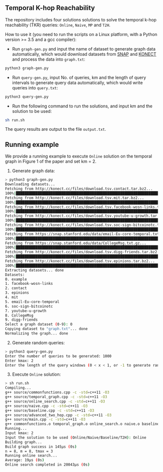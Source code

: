 ## Temporal K-hop Reachability
The repository includes four solutions solutions to solve the temporal k-hop reachability (TKR) queries: ``Online``, ``Naive``, ``MP`` and ``T2H``.

How to use it (you need to run the scripts on a Linux platform, with a Python version >= 3.5 and a gcc compiler):

- Run ``graph-gen.py`` and input the name of dataset to generate graph data automatically, which would download datasets from [SNAP](https://snap.stanford.edu/data/index.html) and [KONECT](http://konect.cc/) and process the data into ``graph.txt``:

```sh
python3 graph-gen.py
```

- Run ``query-gen.py``, input No. of queries, km and the length of query intervals to generate query data automatically, which would write queries into ``query.txt``:

```sh
python3 query-gen.py
```

- Run the following command to run the solutions, and input km and the solution to be used:

```sh
sh run.sh
```

The query results are output to the file ``output.txt``.

## Running example
We provide a running example to execute ``Online`` solution on the temporal graph in Figure 1 of the paper and set km = 2.

1. Generate graph data:
```sh
> python3 graph-gen.py
Downloading datasets...
Fetching from http://konect.cc/files/download.tsv.contact.tar.bz2...
100%|█████████████████████████████████████████████████████████████████████████████████████████████████████████████████████████████████████| 106k/106k [00:01<00:00, 64.4kB/s]
Fetching from http://konect.cc/files/download.tsv.mit.tar.bz2...
100%|████████████████████████████████████████████████████████████████████████████████████████████████████████████████████████████████████| 1.07M/1.07M [00:07<00:00, 150kB/s]
Fetching from http://konect.cc/files/download.tsv.facebook-wosn-links.tar.bz2...
100%|████████████████████████████████████████████████████████████████████████████████████████████████████████████████████████████████████| 4.32M/4.32M [00:10<00:00, 420kB/s]
Fetching from http://konect.cc/files/download.tsv.youtube-u-growth.tar.bz2...
100%|███████████████████████████████████████████████████████████████████████████████████████████████████████████████████████████████████| 41.9M/41.9M [00:25<00:00, 1.75MB/s]
Fetching from http://konect.cc/files/download.tsv.soc-sign-bitcoinotc.tar.bz2...
100%|█████████████████████████████████████████████████████████████████████████████████████████████████████████████████████████████████████| 363k/363k [00:04<00:00, 85.9kB/s]
Fetching from https://snap.stanford.edu/data/email-Eu-core-temporal.txt.gz...
100%|████████████████████████████████████████████████████████████████████████████████████████████████████████████████████████████████████| 1.61M/1.61M [00:02<00:00, 734kB/s]
Fetching from https://snap.stanford.edu/data/CollegeMsg.txt.gz...
100%|██████████████████████████████████████████████████████████████████████████████████████████████████████████████████████████████████████| 337k/337k [00:01<00:00, 279kB/s]
Fetching from http://konect.cc/files/download.tsv.digg-friends.tar.bz2...
100%|████████████████████████████████████████████████████████████████████████████████████████████████████████████████████████████████████| 11.7M/11.7M [00:13<00:00, 918kB/s]
Fetching from http://konect.cc/files/download.tsv.epinions.tar.bz2...
100%|████████████████████████████████████████████████████████████████████████████████████████████████████████████████████████████████████| 3.06M/3.06M [00:09<00:00, 324kB/s]
Extracting datasets... done
Datasets:
0. example
1. facebook-wosn-links
2. contact
3. epinions
4. mit
5. email-Eu-core-temporal
6. soc-sign-bitcoinotc
7. youtube-u-growth
8. CollegeMsg
9. digg-friends
Select a graph dataset (0-9): 0
Copying dataset to "graph.txt"... done
Normalizing the graph... done
```

2. Generate random queries:
```sh
> python3 query-gen.py
Enter the number of queries to be generated: 1000
Enter kmax: 2
Enter the length of the query windows (0 < x < 1, or -1 to generate random-length intervals and random k): -1
```

3. Execute ``Online`` solution:
```sh
> sh run.sh
Compiling...
g++ source/commonfunctions.cpp -c -std=c++11 -O3
g++ source/temporal_graph.cpp -c -std=c++11 -O3
g++ source/online_search.cpp -c -std=c++11 -O3
g++ source/naive.cpp -c -std=c++11 -O3
g++ source/baseline.cpp -c -std=c++11 -O3
g++ source/advanced_two_hop.cpp -c -std=c++11 -O3
g++ source/main.cpp -c -std=c++11 -O3
g++ commonfunctions.o temporal_graph.o online_search.o naive.o baseline.o advanced_two_hop.o main.o -o main -O3
Running...
Input kmax: 2
Input the solution to be used (Online/Naive/Baseline/T2H): Online
Building graph...
Build graph success in 145μs (0s)
n = 8, m = 8, tmax = 3
Running online search...
Average: 19μs (0s)
Online search completed in 20043μs (0s)
```